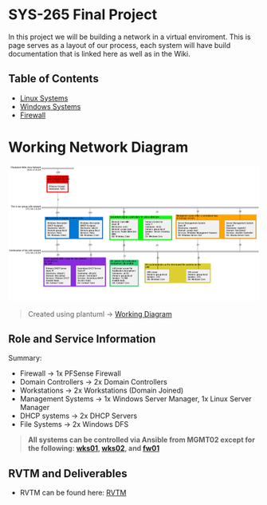 # SYS-265 Final Project
In this project we will be building a network in a virtual enviroment. This is page serves as a layout of our process, each system will have build documentation that is linked here as well as in the Wiki.

## Table of Contents
 * [Linux Systems](https://github.com/AminDaoudi/Final-Project/wiki/Linux-Systems)
 * [Windows Systems](https://github.com/AminDaoudi/Final-Project/wiki/Windows-Systems)
 * [Firewall](https://github.com/AminDaoudi/Final-Project/wiki/fw)

 # Working Network Diagram
 ![Working Diagram](<Images/Working Network Diagram.png>)
 > Created using plantuml -> [Working Diagram](milestone1_diagram.plantuml)
 
 ## Role and Service Information
Summary: 

 * Firewall -> 1x PFSense Firewall
 * Domain Controllers -> 2x Domain Controllers
 * Workstations -> 2x Workstations (Domain Joined)
 * Management Systems -> 1x Windows Server Manager, 1x Linux Server Manager
 * DHCP systems -> 2x DHCP Servers 
 * File Systems -> 2x Windows DFS
> **All systems can be controlled via Ansible from MGMT02 except for the following: [wks01](https://github.com/AminDaoudi/Final-Project/wiki/w1), [wks02](https://github.com/AminDaoudi/Final-Project/wiki/w2), and [fw01](https://github.com/AminDaoudi/Final-Project/wiki/fw)**

 ## RVTM and Deliverables
  * RVTM can be found here: [RVTM](https://github.com/AminDaoudi/Final-Project/wiki/RVTM)
